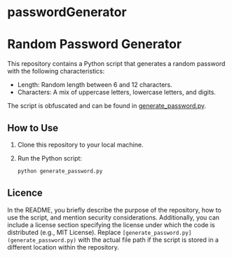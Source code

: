 # passwordGenerator
# Random Password Generator

This repository contains a Python script that generates a random password with the following characteristics:
- Length: Random length between 6 and 12 characters.
- Characters: A mix of uppercase letters, lowercase letters, and digits.

The script is obfuscated and can be found in [generate_password.py](generate_password.py).

## How to Use

1. Clone this repository to your local machine.

2. Run the Python script:
   ```bash
   python generate_password.py
## Licence 

In the README, you briefly describe the purpose of the repository, how to use the script, and mention security considerations. Additionally, you can include a license section specifying the license under which the code is distributed (e.g., MIT License). Replace `[generate_password.py](generate_password.py)` with the actual file path if the script is stored in a different location within the repository.
